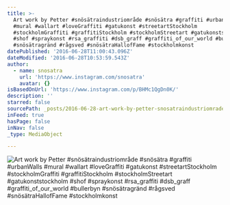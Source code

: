```yaml
---
title: >-
  Art work by Petter #snösätraindustriområde #snösätra #graffiti #urbanWalls
  #mural #wallart #loveGraffiti #gatukonst #streetartStockholm
  #stockholmGraffiti #graffitiStockholm #stockholmStreetart #gatukonststockholm
  #shof #spraykonst #rsa_graffiti #dsb_graff #graffiti_of_our_world #bullerbyn
  #snösätragränd #rågsved #snösätraHallofFame #stockholmkonst
datePublished: '2016-06-28T11:00:43.096Z'
dateModified: '2016-06-28T10:53:59.543Z'
author:
  - name: snosatra
    url: 'https://www.instagram.com/snosatra'
    avatar: {}
isBasedOnUrl: 'https://www.instagram.com/p/BHMc1QgDn0K/'
description: ''
starred: false
sourcePath: _posts/2016-06-28-art-work-by-petter-snosatraindustriomrade-snosatra-graffi.md
inFeed: true
hasPage: false
inNav: false
_type: MediaObject

---
```

![Art work by Petter #snösätraindustriområde #snösätra #graffiti #urbanWalls #mural #wallart #loveGraffiti #gatukonst #streetartStockholm #stockholmGraffiti #graffitiStockholm #stockholmStreetart #gatukonststockholm #shof #spraykonst #rsa_graffiti #dsb_graff #graffiti_of_our_world #bullerbyn #snösätragränd #rågsved #snösätraHallofFame #stockholmkonst](https://scontent.cdninstagram.com/t51.2885-15/s640x640/sh0.08/e35/13551735_1745312269060813_423253321_n.jpg?ig_cache_key=MTI4MjUyNjc5OTA0NjAxNjI2Ng%3D%3D.2)